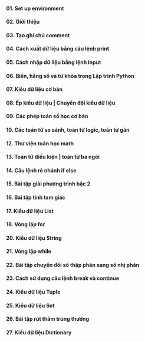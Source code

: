 #### 01. Set up environment 
#### 02. Giới thiệu 
#### 03. Tạo ghi chú comment 
#### 04. Cách xuất dữ liệu bằng câu lệnh print 
#### 05. Cách nhập dữ liệu bằng lệnh input
#### 06. Biến, hằng số và từ khóa trong Lập trình Python
#### 07. Kiểu dữ liệu cơ bản 
#### 08. Ép kiểu dữ liệu | Chuyển đổi kiểu dữ liệu
#### 09. Các phép toán số học cơ bản
#### 10. Các toán tử so sánh, toán tử logic, toán tử gán 
#### 12. Thư viện toán học math
#### 13. Toán tử điều kiện | toán tử ba ngôi
#### 14. Câu lệnh rẻ nhánh if else
#### 15. Bài tập giải phương trình bậc 2
#### 16. Bài tập tính tam giác 
#### 17. Kiểu dữ liệu List 
#### 18. Vòng lặp for
#### 20. Kiểu dữ liệu String
#### 21. Vòng lặp while
#### 22. Bài tập chuyển đổi số thập phân sang số nhị phân
#### 23. Cách sử dụng câu lệnh break và continue 
#### 24. Kiểu dữ liệu Tuple
#### 25. Kiểu dữ liệu Set
#### 26. Bài tập rút thăm trúng thưởng
#### 27. Kiểu dữ liệu Dictionary
    